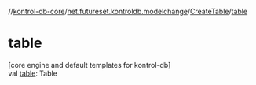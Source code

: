 //[kontrol-db-core](../../../index.md)/[net.futureset.kontroldb.modelchange](../index.md)/[CreateTable](index.md)/[table](table.md)

# table

[core engine and default templates for kontrol-db]\
val [table](table.md): Table
